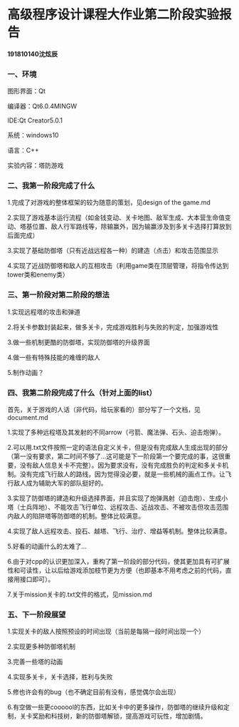 # 高级程序设计课程大作业第二阶段实验报告

#### 191810140沈炫辰

### 一、环境

图形界面：Qt

编译器：Qt6.0.4MINGW

IDE:Qt Creator5.0.1

系统：windows10

语言：C++

实验内容：塔防游戏

### 二、我第一阶段完成了什么

1.完成了对游戏的整体框架的较为随意的策划，见design of the game.md

2.实现了游戏基本运行流程（如金钱变动、关卡地图、敌军生成、大本营生命值变动、塔基位置、敌人行军路线等，除输赢外，因为输赢涉及到多关卡选择打算放到后面完成）

3.实现了基础防御塔（只有近战远程各一种）的建造（点击）和攻击范围显示

4.实现了近战防御塔和敌人的互相攻击（利用game类在顶层管理，将指令传达到tower类和enemy类）

### 三、第一阶段对第二阶段的想法

1.实现远程塔的攻击和弹道

2.将关卡参数封装起来，做多关卡，完成游戏胜利与失败的判定，加强游戏性

3.做一些机制更酷的防御塔，实现防御塔的升级界面

4.做一些有特殊技能的难缠的敌人

5.制作动画？

### 四、我第二阶段完成了什么（针对上面的list）

首先，关于游戏的人话（非代码，给玩家看的）部分写了一个文档，见document.md

1.实现了多种远程塔及其发射的不同arrow（弓箭、魔法弹、石头、迫击炮弹）。

2.可以用.txt文件按照一定的语法自定义关卡，但是没有完成敌人生成出现的部分（第一没有要求，第二时间不够了...这可能是下一阶段第一个要完成的事，这很重要，没有敌人信息关卡不完整）。因为要求没有，没有完成胜负的判定和多关卡机制。没有完成飞行敌人的路线，因为觉得没必要，就是一些机械的画点工作。让飞行敌人成为辅助大军的部队挺好的。

3.实现了防御塔的建造和升级选择界面，并且实现了炮弹溅射（迫击炮）、生成小塔（士兵阵地）、不能攻击飞行单位、远程攻击、近战攻击、不被攻击但攻击范围内敌人的陷阱塔等防御塔的机制。整体比较满意。

4.实现了敌人远程攻击、投石、越塔、飞行、治疗、增益等机制。整体比较满意。

5.好看的动画什么的太难了...

6.由于对cpp的认识更加深入，重构了第一阶段的部分代码，使其更加具有可扩展性和可读性，让以后给游戏添加枝节更为方便（也即基本不用考虑之前的代码，直接用接口即可）。

7.关于mission关卡的.txt文件的格式，见mission.md

### 五、下一阶段展望

1.实现关卡的敌人按照预设的时间出现（当前是每隔一段时间出现一个）

2.实现更多种防御塔机制

3.完善一些塔的动画

4.实现多关卡，关卡选择，胜利与失败

5.修也许会有的bug（也不确定目前有没有，感觉偶尔会出现）

6.有空做一些更coooool的东西，比如关卡中的更多操作，防御塔的继续升级和定制，关卡奖励和科技树，新的防御塔解锁，提高游戏可玩性，增加剧情。

